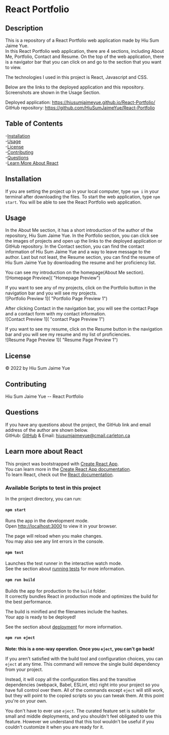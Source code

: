 # React Portfolio      
## Description   
This is a repository of a React Portfolio web application made by Hiu Sum Jaime Yue.            
In this React Portfolio web application, there are 4 sections, including About Me, Portfolio, Contact and Resume. On the top of the web application, there is a navigator bar that you can click on and go to the section that you want to view.        

The technologies I used in this project is React, Javascript and CSS.

Below are the links to the deployed application and this repository. Screenshots are shown in the Usage Section.

Deployed application: https://hiusumjaimeyue.github.io/React-Portfolio/               
GitHub repository: https://github.com/HiuSumJaimeYue/React-Portfolio            

## Table of Contents               
-[Installation](#installation)          
-[Usage](#usage)          
-[License](#license)          
-[Contributing](#contributing)                
-[Questions](#questions)        
-[Learn More About React](#learn-more-about-react)

## Installation         
If you are setting the project up in your local computer, type `npm i` in your terminal after downloading the files. To start the web application, type `npm start`. You will be able to see the React Portfolio web application.                

## Usage      
In the About Me section, it has a short introduction of the author of the repository, Hiu Sum Jaime Yue. In the Portfolio section, you can click see the images of projects and open up the links to the deployed application or GitHub repository. In the Contact section, you can find the contact information of Hiu Sum Jaime Yue and a way to leave message to the author. Last but not least, the Resume section, you can find the resume of Hiu Sum Jaime Yue by downloading the resume and her proficiency list.

You can see my introduction on the homepage(About Me section).           
![Homepage Preview]( "Homepage Preview")        

If you want to see any of my projects, click on the Portfolio button in the navigation bar and you will see my projects.                      
![Portfolio Preview 1]( "Portfolio Page Preview 1")                 

After clicking Contact in the navigation bar, you will see the contact Page and a contact form with my contact information.                        
![Contact Preview 1]( "contact Page Preview 1")                                          
                                  
If you want to see my resume, click on the Resume button in the navigation bar and you will see my resume and my list of proficiencies.                       
![Resume Page Preview 1]( "Resume Page Preview 1")                                      


## License         
&copy; 2022 by Hiu Sum Jaime Yue               

## Contributing         
Hiu Sum Jaime Yue -- React Portfolio           

## Questions         
If you have any questions about the project, 
the GitHub link and email address of the author are shown below.                   
GitHub: [GitHub](https://github.com/HiuSumJaimeYue) 
& Email: [hiusumjaimeyue@cmail.carleton.ca](mailto:hiusumjaimeyue@cmail.carleton.ca)


## Learn more about React  
This project was bootstrapped with [Create React App](https://github.com/facebook/create-react-app).        
You can learn more in the [Create React App documentation](https://facebook.github.io/create-react-app/docs/getting-started).           
To learn React, check out the [React documentation](https://reactjs.org/).          

### Available Scripts to test in this project

In the project directory, you can run:

#### `npm start`

Runs the app in the development mode.\
Open [http://localhost:3000](http://localhost:3000) to view it in your browser.

The page will reload when you make changes.\
You may also see any lint errors in the console.

#### `npm test`

Launches the test runner in the interactive watch mode.\
See the section about [running tests](https://facebook.github.io/create-react-app/docs/running-tests) for more information.

#### `npm run build`

Builds the app for production to the `build` folder.\
It correctly bundles React in production mode and optimizes the build for the best performance.

The build is minified and the filenames include the hashes.\
Your app is ready to be deployed!

See the section about [deployment](https://facebook.github.io/create-react-app/docs/deployment) for more information.

#### `npm run eject`

**Note: this is a one-way operation. Once you `eject`, you can't go back!**

If you aren't satisfied with the build tool and configuration choices, you can `eject` at any time. This command will remove the single build dependency from your project.

Instead, it will copy all the configuration files and the transitive dependencies (webpack, Babel, ESLint, etc) right into your project so you have full control over them. All of the commands except `eject` will still work, but they will point to the copied scripts so you can tweak them. At this point you're on your own.

You don't have to ever use `eject`. The curated feature set is suitable for small and middle deployments, and you shouldn't feel obligated to use this feature. However we understand that this tool wouldn't be useful if you couldn't customize it when you are ready for it.
